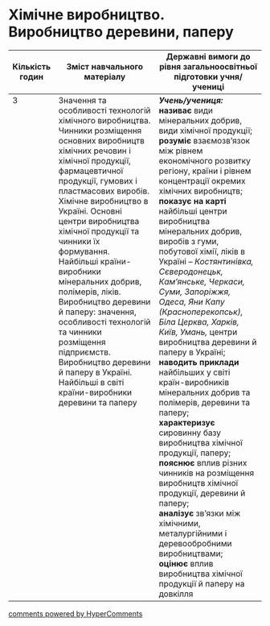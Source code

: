 <div id="hypercomments_widget" class="js-hypercomments-widget invisible"></div>

#  Хімічне виробництво. Виробництво деревини, паперу

<table>
  <tr>
    <td width="10%" align="center"><b>Кількість годин</b></td>  
    <td width="45%" align="center"><b>Зміст навчального матеріалу</b></td>
    <td width="45%" align="center"><b>Державні вимоги до рівня загальноосвітньої підготовки учня/учениці</b></td>
  </tr>
<tbody>
  <tr>
<td width="10%" style="vertical-align:top !important;">3</td>
    <td width="45%" style="vertical-align:top !important;">
Значення та особливості технологій хімічного виробництва. Чинники розміщення основних виробництв хімічних речовин і хімічної продукції, фармацевтичної продукції,  гумових і пластмасових виробів.<br>
Хімічне виробництво в Україні. Основні центри виробництва хімічної продукції та чинники їх формування. Найбільші країни-виробники мінеральних добрив, полімерів, ліків.<br>
Виробництво деревини й паперу: значення, особливості технологій та чинники розміщення підприємств. Виробництво деревини й паперу в Україні. Найбільші в світі країни-виробники деревини та паперу
</td>
    <td width="45%" style="vertical-align:top !important;">
<i><b>Учень/учениця:</b></i><br>
<b>називає</b> види мінеральних добрив, види хімічної продукції; <br>
<b>розуміє</b> взаємозв’язок між рівнем економічного розвитку регіону, країни і рівнем концентрації окремих хімічних виробництв;<br>
<b>показує на карті</b> найбільші центри виробництва мінеральних добрив,  виробів з гуми, побутової хімії, ліків в Україні – <i>Костянтинівка, Сєверодонецьк, Кам’янське, Черкаси, Суми, Запоріжжя, Одеса, Яни Капу (Красноперекопськ), Біла Церква, Харків, Київ, Умань,</i> центри виробництва деревини й паперу в Україні;<br>
<b>наводить приклади</b> найбільших у світі країн-виробників мінеральних добрив та полімерів, деревини та паперу; <br>
<b>характеризує</b> сировинну базу виробництва хімічної продукції, паперу;<br>
<b>пояснює</b> вплив різних чинників на розміщення виробництв хімічної продукції, деревини й паперу;<br>
<b>аналізує</b> зв’язки між хімічними, металургійними і деревообробними виробництвами;<br>
<b>оцінює</b> вплив виробництва хімічної продукції й паперу на довкілля</td>
  </tr>
</tbody>
</table>

<div class="js-hypercomments-container">
<a href="http://hypercomments.com" class="hc-link" title="comments widget">comments powered by HyperComments</a>
</div>